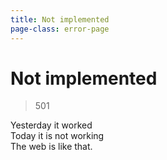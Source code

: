 ```yaml
---
title: Not implemented
page-class: error-page
---
```



Not implemented
===============

> 501

Yesterday it worked\
Today it is not working\
The web is like that.
